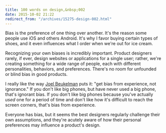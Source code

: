 ```yaml
---
title: 100 words on design,&nbsp;002
date: 2015-10-02 21:22
redirect_from: "/archives/15275-design-002.html"
---
```



Bias is the preference of one thing over another. It's the reason some people use iOS and others Android. It's why I favor buying certain types of shoes, and it even influences what I order when we're out for ice cream.  

Recognizing your own biases is incredibly important.  Product designers rarely, if ever, design websites or applications for a single user; rather, we're creating something for a wide range of people, each with different personalities, behaviors, and preferences. There's no room for unfounded or blind bias in good products. 

I really like the way [Joel Beukelman](https://twitter.com/_bklmn) puts it: "get bias from experience, not ignorance." If you don't like big phones, but have never used a big phone, that's ignorant bias. If you don't like big phones because you've actually _used_ one for a period of time and don't like  how it's difficult to reach the screen corners, that's bias from experience. 

Everyone has bias, but it seems the best designers regularly challenge their own assumptions, and they're acutely aware of how their personal preferences may influence a product's design. 
